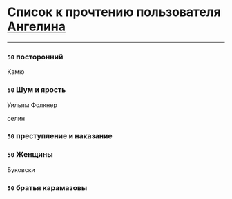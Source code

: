 # Список к прочтению пользователя [Ангелина](http://vk.com/id83788782)
---

### `50` посторонний
Камю

### `50` Шум и ярость
Уильям Фолкнер

селин

### `50` преступление и наказание

### `50` Женщины
Буковски

### `50` братья карамазовы

